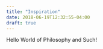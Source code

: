 ```yaml
---
title: "Inspiration"
date: 2018-06-19T12:32:55-04:00
draft: true
---
```


Hello World of Philosophy and Such!